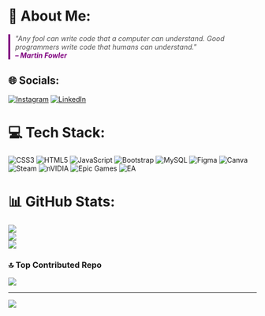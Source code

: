 # 💫 About Me:
<p style="font-style: italic; color: #555; border-left: 4px solid #800080; padding-left: 10px; margin: 20px 0;">
  "Any fool can write code that a computer can understand. Good programmers write code that humans can understand."  
  <br><span style="font-weight: bold; color: #800080;">– Martin Fowler</span>
</p>


## 🌐 Socials:
[![Instagram](https://img.shields.io/badge/Instagram-%23E4405F.svg?logo=Instagram&logoColor=white)](https://instagram.com/refrillygt_) [![LinkedIn](https://img.shields.io/badge/LinkedIn-%230077B5.svg?logo=linkedin&logoColor=white)](https://linkedin.com/in/Refrillygt) 

# 💻 Tech Stack:
![CSS3](https://img.shields.io/badge/css3-%231572B6.svg?style=for-the-badge&logo=css3&logoColor=white) ![HTML5](https://img.shields.io/badge/html5-%23E34F26.svg?style=for-the-badge&logo=html5&logoColor=white) ![JavaScript](https://img.shields.io/badge/javascript-%23323330.svg?style=for-the-badge&logo=javascript&logoColor=%23F7DF1E) ![Bootstrap](https://img.shields.io/badge/bootstrap-%238511FA.svg?style=for-the-badge&logo=bootstrap&logoColor=white) ![MySQL](https://img.shields.io/badge/mysql-4479A1.svg?style=for-the-badge&logo=mysql&logoColor=white) ![Figma](https://img.shields.io/badge/figma-%23F24E1E.svg?style=for-the-badge&logo=figma&logoColor=white) ![Canva](https://img.shields.io/badge/Canva-%2300C4CC.svg?style=for-the-badge&logo=Canva&logoColor=white) ![Steam](https://img.shields.io/badge/steam-%23000000.svg?style=for-the-badge&logo=steam&logoColor=white) ![nVIDIA](https://img.shields.io/badge/nVIDIA-%2376B900.svg?style=for-the-badge&logo=nVIDIA&logoColor=white) ![Epic Games](https://img.shields.io/badge/epicgames-%23313131.svg?style=for-the-badge&logo=epicgames&logoColor=white) ![EA](https://img.shields.io/badge/ea-%23000000.svg?style=for-the-badge&logo=ea&logoColor=white)
# 📊 GitHub Stats:
![](https://github-readme-stats.vercel.app/api?username=Refrillygt&theme=dark&hide_border=false&include_all_commits=false&count_private=false)<br/>
![](https://nirzak-streak-stats.vercel.app/?user=Refrillygt&theme=dark&hide_border=false)<br/>
![](https://github-readme-stats.vercel.app/api/top-langs/?username=Refrillygt&theme=dark&hide_border=false&include_all_commits=false&count_private=false&layout=compact)

### 🔝 Top Contributed Repo
![](https://github-contributor-stats.vercel.app/api?username=Refrillygt&limit=5&theme=dark&combine_all_yearly_contributions=true)

---
[![](https://visitcount.itsvg.in/api?id=Refrillygt&icon=6&color=3)](https://visitcount.itsvg.in)

<!-- Proudly created with GPRM ( https://gprm.itsvg.in ) -->
